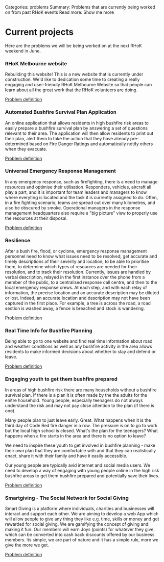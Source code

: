 Categories: problems
Summary: Problems that are currently being worked on from past RHoK events
Read more: Show me more

# Current projects

Here are the problems we will be being worked on at the next RHoK weekend in June.

### RHoK Melbourne website
Rebuilding this website!  This is a new website that is currently under construction.  We'd like to dedication some time to creating a really engaging and user-friendly RHoK Melbourne Website so that people can learn about all the great work that the RHoK volunteers are doing.

[Problem definition](http://www.rhok.org/problems/rhok-melbourne-website)  

### Automated Bushfire Survival Plan Application

An online application that allows residents in high bushfire risk areas to easily prepare a bushfire survival plan by answering a set of questions relevant to their area.  The application will then allow residents to print out their plan, alert them to take the action that they have already pre-determined based on Fire Danger Ratings and automatically notify others when they evacuate.

[Problem definition](http://www.rhok.org/problems/automated-bushfire-survival-plan-application-0)  

### Universal Emergency Response Management

In any emergency response, such as firefighting, there is a need to manage resources and optimise their utilisation. Responders, vehicles, aircraft all play a part, and it is important for team leaders and managers to know where everyting is located and the task it is currently assigned to do. Often, in a fire fighting scenario, teams are spread out over many kilometres, and also be obscured by smoke. Operational managers in the response management headquarters also require a "big picture" view to properly use the resources at their disposal.

[Problem definition](http://www.rhok.org/problems/universal-emergency-response-management)  

### Resilience

After a bush fire, flood, or cyclone, emergency response management personnel need to know what issues need to be resolved, get accurate and timely descriptions of their severity and location, to be able to prioritise them, to determine which types of resources are needed for their resolution, and to track their resolution. Currently, issues are handled by verbal description, relayed in the first instance over the phone from a member of the public, to a centralised response call centre, and then to the local emergency response crews. At each step, and with each relay of information, the precise location and an accurate description may be diluted or lost. Indeed, an accurate location and description may not have been captured in the first place. For example, a tree is across the road, a road section is washed away, a fence is breached and stock is wandering.

[Problem definition](http://www.rhok.org/problems/post-disaster-issue-resolution-resilience)  
  
### Real Time Info for Bushfire Planning

Being able to go to one website and find real time information about road and weather conditions as well as any bushfire activity in the area allows residents to make informed decisions about whether to stay and defend or leave.    

[Problem definition](http://www.rhok.org/problems/real-time-info-bushfire-planning-0)  

### Engaging youth to get them bushfire prepared

In areas of high bushfire risk there are many households without a bushfire survival plan. If there is a plan it is often made by the the adults for the enitre household. Young people, especially teenagers do not always understand the risk and may not pay close attention to the plan (if there is one).

Many people plan to just leave early. Great. What happens when it is the third day of Code Red fire danger in a row. The pressure is on to go to work but the local high school is closed. What's the plan for the teenagers? What happens when a fire starts in the area and there is no option to leave?

We need to inspire these youth to get involved in bushfire planning - make their own plan that they are comfortable with and that they can realistically enact, share it with their family and have it easily accessible. 

Our young people are typically avid internet and social media users. We need to develop a way of engaging with young people online in the high risk bushfire areas to get them bushfire prepared and potentially save their lives.

[Problem definition](http://www.rhok.org/problems/engaging-youth-get-them-bushfire-prepared)  

### Smartgiving - The Social Network for Social Giving

Smart Giving is a platform where individuals, charities and businesses will  interact and support each other. We are aiming to develop a web App which will allow people to give any thing they like e.g. time, skills or money and get rewarded for social giving. We are gamifying the concept of giving and making it fun. Our members will earn Joys (points) for whatever they give, which can be converted into cash back discounts offered by our business members. Its simple, we are part of nature and it has a simple rule, more we give the more we get. 

[Problem definition](http://www.rhok.org/problems/smart-giving-social-network-social-giving) 
